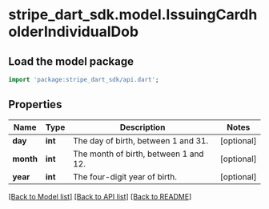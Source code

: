# stripe_dart_sdk.model.IssuingCardholderIndividualDob

## Load the model package
```dart
import 'package:stripe_dart_sdk/api.dart';
```

## Properties
Name | Type | Description | Notes
------------ | ------------- | ------------- | -------------
**day** | **int** | The day of birth, between 1 and 31. | [optional] 
**month** | **int** | The month of birth, between 1 and 12. | [optional] 
**year** | **int** | The four-digit year of birth. | [optional] 

[[Back to Model list]](../README.md#documentation-for-models) [[Back to API list]](../README.md#documentation-for-api-endpoints) [[Back to README]](../README.md)


